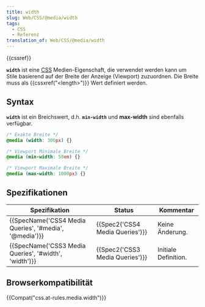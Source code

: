 ```yaml
---
title: width
slug: Web/CSS/@media/width
tags:
  - CSS
  - Referenz
translation_of: Web/CSS/@media/width
---
```

{{cssref}}

**`width`** ist eine [CSS](/de/docs/Web/CSS) Medien-Eigenschaft, die verwendet werden kann um Stile basierend auf der Breite der Anzeige (Viewport) zuzuordnen. Die Breite muss als {{cssxref("&lt;length&gt;")}} Wert definiert werden.

## Syntax

**`width`** ist ein Breichswert, d.h. **`min-width`** und **max-width** sind ebenfalls verfügbar.

```css
/* Exakte Breite */
@media (width: 300px) {}

/* Viewport Minimale Breite */
@media (min-width: 50em) {}

/* Viewport Maximale Breite */
@media (max-width: 1000px) {}
```

## Spezifikationen

| Spezifikation                                                            | Status                                   | Kommentar            |
| ------------------------------------------------------------------------ | ---------------------------------------- | -------------------- |
| {{SpecName('CSS4 Media Queries', '#media', '@media')}} | {{Spec2('CSS4 Media Queries')}} | Keine Änderung.      |
| {{SpecName('CSS3 Media Queries', '#width', 'width')}} | {{Spec2('CSS3 Media Queries')}} | Initiale Definition. |

## Browserkompatibilität

{{Compat("css.at-rules.media.width")}}
